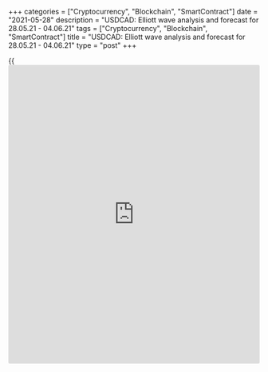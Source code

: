 +++
categories = ["Cryptocurrency", "Blockchain", "SmartContract"]
date = "2021-05-28"
description = "USDCAD: Elliott wave analysis and forecast for 28.05.21 - 04.06.21"
tags = ["Cryptocurrency", "Blockchain", "SmartContract"]
title = "USDCAD: Elliott wave analysis and forecast for 28.05.21 - 04.06.21"
type = "post"
+++

{{<iframe id="large-banner" src="https://www.bounty.group/#slide=23.0" width="100%" height="600" scrolling="no" style="border: 0px solid rgb(216, 221, 230); border-radius: 3px;">}}

2021-05-28

2021-05-28

USDCAD: Elliott wave analysis and forecast for 28.05.21 – 04.06.21Alex
Geuta

 **Main scenario:** consider short positions from corrections below the
level of 1.2144 with a target of 1.1850 – 1.1700.

 **Alternative scenario:** breakout and consolidation above the level of
1.2144 will allow the pair to continue rising to the levels of 1.2361 –
1.2560.

 **Analysis:** wave (С) of 4 of larger degree continues developing on
the [daily](https://www.fintecher.org/2020/03/03/forex-trading-daily-strategy/) time frame, with the third wave 3 of (C) forming inside. The
fifth wave v of 3 continues forming on the H4 time frame, with wave (v)
of v developing inside. Apparently, wave iv of (v) finished forming on
the H1 time frame, and the fifth wave of smaller degree v of (v) started
unfolding. If the presumption is correct, the pair will continue to drop
to the levels of 1.1850 – 1.1700. The level of 1.2144 is critical in
this scenario, as the breakout will enable the pair to continue rising
to the levels of 1.2361 – 1.2560.

* * *

* * *

## Price chart of USDCAD in real time mode

The content of this article reflects the author’s opinion and does not
necessarily reflect the official position of LiteForex. The material
published on this page is provided for informational purposes only and
should not be considered as the provision of investment advice for the
purposes of Directive 2004/39/EC.

Rate this article:

{{value}}

( {{count}} {{title}} )